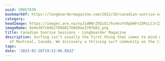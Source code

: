 ```yaml
---
uuid: 20057839
bookmarkOf: https://longboardermagazine.com/2022/10/canadian-sunrise-sessions/
category: 
headImage: https://images.are.na/eyJidWNrZXQiOiJhcmVuYV9pbWFnZXMiLCJrZXkiOiIyMDA1NzgzOS9vcmlnaW5hbF84ZTRlMzg3YzA0YjJmMDhiODI3NjBkOWFlMzcwZmI4Mi5wbmciLCJlZGl0cyI6eyJyZXNpemUiOnsid2lkdGgiOjEyMDAsImhlaWdodCI6MTIwMCwiZml0IjoiaW5zaWRlIiwid2l0aG91dEVubGFyZ2VtZW50Ijp0cnVlfSwid2VicCI6eyJxdWFsaXR5Ijo5MH0sImpwZWciOnsicXVhbGl0eSI6OTB9LCJyb3RhdGUiOm51bGx9fQ==?bc=0
imageName: 8e4e387c04b2f08b82760d9ae370fb82.png
title: Canadian Sunrise Sessions - Longboarder Magazine
description: Surfing isn’t usually the first thing that comes to mind when you think
  of Montreal, Canada. We discovery a thriving surf community on the river.
tags: 
date: '2023-01-26T19:52:06.892Z'
---
```

